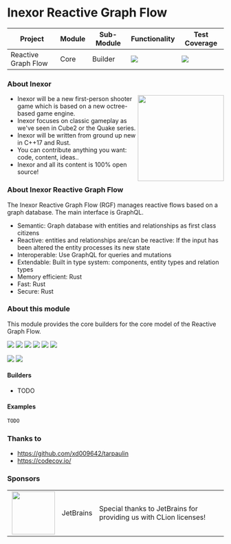 # Inexor Reactive Graph Flow

| Project             | Module | Sub-Module | Functionality                                                        | Test Coverage                                                                                                                                          |
|---------------------|--------|------------|----------------------------------------------------------------------|--------------------------------------------------------------------------------------------------------------------------------------------------------|
| Reactive Graph Flow | Core   | Builder    | <img src="https://img.shields.io/badge/state-completed-brightgreen"> | [<img src="https://img.shields.io/codecov/c/github/aschaeffer/inexor-rgf-core-builder">](https://app.codecov.io/gh/aschaeffer/inexor-rgf-core-builder) |

### About Inexor

<a href="https://inexor.org/">
<img align="right" width="200" height="200" src="https://raw.githubusercontent.com/inexorgame/inexor-rgf-core-builder/main/docs/images/inexor_2.png">
</a>

* Inexor will be a new first-person shooter game which is based on a new octree-based game engine.
* Inexor focuses on classic gameplay as we've seen in Cube2 or the Quake series.
* Inexor will be written from ground up new in C++17 and Rust.
* You can contribute anything you want: code, content, ideas..
* Inexor and all its content is 100% open source!

### About Inexor Reactive Graph Flow

The Inexor Reactive Graph Flow (RGF) manages reactive flows based on a graph database. The main interface is GraphQL.

* Semantic: Graph database with entities and relationships as first class citizens
* Reactive: entities and relationships are/can be reactive: If the input has been altered the entity processes its new state
* Interoperable: Use GraphQL for queries and mutations
* Extendable: Built in type system: components, entity types and relation types
* Memory efficient: Rust
* Fast: Rust
* Secure: Rust

### About this module

This module provides the core builders for the core model of the Reactive Graph Flow.

[<img src="https://img.shields.io/badge/Language-Rust-brightgreen">](https://www.rust-lang.org/)
[<img src="https://img.shields.io/badge/Platforms-Linux%20%26%20Windows-brightgreen">]()
[<img src="https://img.shields.io/github/workflow/status/inexorgame/inexor-rgf-core-builder/Rust">](https://github.com/inexorgame/inexor-rgf-core-builder/actions?query=workflow%3ARust)
[<img src="https://img.shields.io/github/last-commit/inexorgame/inexor-rgf-core-builder">]()
[<img src="https://img.shields.io/github/languages/code-size/inexorgame/inexor-rgf-core-builder">]()
[<img src="https://img.shields.io/codecov/c/github/aschaeffer/inexor-rgf-core-builder">](https://app.codecov.io/gh/aschaeffer/inexor-rgf-core-builder)

[<img src="https://img.shields.io/github/license/inexorgame/inexor-rgf-core-builder">](https://github.com/inexorgame/inexor-rgf-core-builder/blob/main/LICENSE)
[<img src="https://img.shields.io/discord/698219248954376256?logo=discord">](https://discord.com/invite/acUW8k7)

#### Builders

* TODO

#### Examples

```rust
TODO
```

### Thanks to

* https://github.com/xd009642/tarpaulin
* https://codecov.io/

### Sponsors

| | | |
| --- | --- | --- |
| <a href="https://www.jetbrains.com/?from=github.com/inexorgame"><img align="right" width="100" height="100" src="https://raw.githubusercontent.com/inexorgame/inexor-rgf-core-builder/main/docs/images/icon_CLion.svg"></a> | JetBrains | Special thanks to JetBrains for providing us with CLion licenses! |
